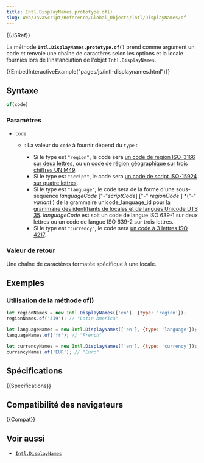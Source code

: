 ```yaml
---
title: Intl.DisplayNames.prototype.of()
slug: Web/JavaScript/Reference/Global_Objects/Intl/DisplayNames/of
---
```


{{JSRef}}

La méthode **`Intl.DisplayNames.prototype.of()`** prend comme argument un code et renvoie une chaîne de caractères selon les options et la locale fournies lors de l'instanciation de l'objet `Intl.DisplayNames`.

{{EmbedInteractiveExample("pages/js/intl-displaynames.html")}}

## Syntaxe

```js
of(code)
```

### Paramètres

- `code`

  - : La valeur du `code` à fournir dépend du `type`&nbsp;:

    - Si le type est `"region"`, le code sera [un code de région ISO-3166 sur deux lettres](https://www.iso.org/iso-3166-country-codes.html), ou [un code de région géographique sur trois chiffres UN M49](https://unstats.un.org/unsd/methodology/m49/).
    - Si le type est `"script"`, le code sera [un code de script ISO-15924 sur quatre lettres](https://unicode.org/iso15924/iso15924-codes.html).
    - Si le type est `"language"`, le code sera de la forme d'une sous-séquence _languageCode_ \["-"_scriptCode_] \["-" _regionCode_ ] \*("-" _variant_ ) de la grammaire unicode_language_id pour [la grammaire des identifiants de locales et de langues Unicode UTS 35](https://unicode.org/reports/tr35/#Unicode_language_identifier). _languageCode_ est soit un code de langue ISO 639-1 sur deux lettres ou un code de langue ISO 639-2 sur trois lettres.
    - Si le type est `"currency"`, le code sera [un code à 3 lettres ISO 4217](https://www.iso.org/iso-4217-currency-codes.html).

### Valeur de retour

Une chaîne de caractères formatée spécifique à une locale.

## Exemples

### Utilisation de la méthode of()

```js
let regionNames = new Intl.DisplayNames(['en'], {type: 'region'});
regionNames.of('419'); // "Latin America"

let languageNames = new Intl.DisplayNames(['en'], {type: 'language'});
languageNames.of('fr'); // "French"

let currencyNames = new Intl.DisplayNames(['en'], {type: 'currency'});
currencyNames.of('EUR'); // "Euro"
```

## Spécifications

{{Specifications}}

## Compatibilité des navigateurs

{{Compat}}

## Voir aussi

- [`Intl.DisplayNames`](/fr/docs/Web/JavaScript/Reference/Global_Objects/Intl/DisplayNames)
